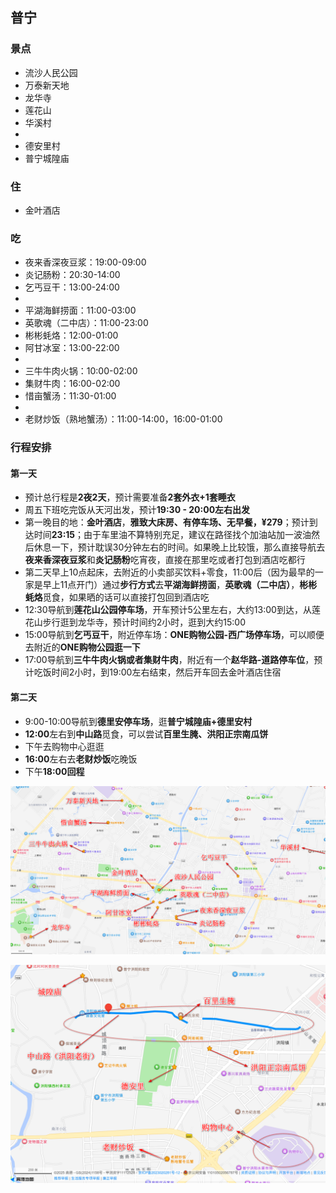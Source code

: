 ## 普宁

### 景点

- 流沙人民公园
- 万泰新天地
- 龙华寺
- 莲花山
- 华溪村
- 
- 德安里村
- 普宁城隍庙



### 住

- 金叶酒店



### 吃

- 夜来香深夜豆浆：19:00-09:00
- 炎记肠粉：20:30-14:00
- 乞丐豆干：13:00-24:00
- 
- 平湖海鲜捞面：11:00-03:00
- 英歌魂（二中店）：11:00-23:00
- 彬彬蚝烙：12:00-01:00
- 阿甘冰室：13:00-22:00
- 
- 三牛牛肉火锅：10:00-02:00
- 集财牛肉：16:00-02:00
- 惜亩蟹汤：11:30-01:00
- 
- 老财炒饭（熟地蟹汤）：11:00-14:00，16:00-01:00



### 行程安排

#### 第一天

- 预计总行程是**2夜2天**，预计需要准备**2套外衣+1套睡衣**
- 周五下班吃完饭从天河出发，预计**19:30 - 20:00左右出发**
- 第一晚目的地：**金叶酒店**，**雅致大床房、有停车场、无早餐，¥279**；预计到达时间**23:15**；由于车里油不算特别充足，建议在路径找个加油站加一波油然后休息一下，预计耽误30分钟左右的时间。如果晚上比较饿，那么直接导航去**夜来香深夜豆浆**和**炎记肠粉**吃宵夜，直接在那里吃或者打包到酒店吃都行
- 第二天早上10点起床，去附近的小卖部买饮料+零食，11:00后（因为最早的一家是早上11点开门）通过**步行方式**去**平湖海鲜捞面**，**英歌魂（二中店）**，**彬彬蚝烙**觅食，如果晒的话可以直接打包回到酒店吃
- 12:30导航到**莲花山公园停车场**，开车预计5公里左右，大约13:00到达，从莲花山步行逛到龙华寺，预计时间约2小时，逛到大约15:00
- 15:00导航到**乞丐豆干**，附近停车场：**ONE购物公园-西广场停车场**，可以顺便去附近的**ONE购物公园逛一下**
- 17:00导航到**三牛牛肉火锅或者集财牛肉**，附近有一个**赵华路-道路停车位**，预计吃饭时间2小时，到19:00左右结束，然后开车回去金叶酒店住宿



#### 第二天

- 9:00-10:00导航到**德里安停车场**，逛**普宁城隍庙+德里安村**
- **12:00**左右到**中山路**觅食，可以尝试**百里生腌、洪阳正宗南瓜饼**
- 下午去购物中心逛逛
- **16:00**左右去**老财炒饭**吃晚饭
- 下午**18:00回程**

![南澳景点分布图](../images/普宁旅游景点1.png)

![南澳景点分布图](../images/普宁旅游景点2.png)
